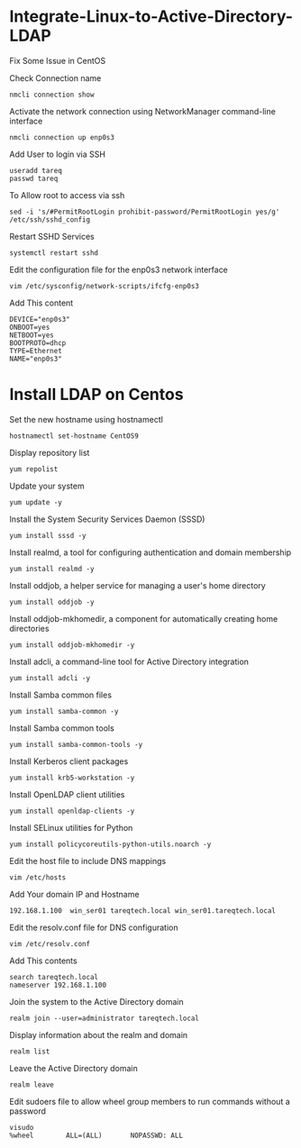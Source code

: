 # Integrate-Linux-to-Active-Directory-LDAP


Fix Some Issue in CentOS



Check Connection name
```
nmcli connection show
```

Activate the network connection using NetworkManager command-line interface
```
nmcli connection up enp0s3
```

Add User to login via SSH
```
useradd tareq
passwd tareq
```

To Allow root to access via ssh 
```
sed -i 's/#PermitRootLogin prohibit-password/PermitRootLogin yes/g' /etc/ssh/sshd_config
```

Restart SSHD Services 
```
systemctl restart sshd
```


Edit the configuration file for the enp0s3 network interface
```
vim /etc/sysconfig/network-scripts/ifcfg-enp0s3
```
Add This content
```
DEVICE="enp0s3"
ONBOOT=yes
NETBOOT=yes
BOOTPROTO=dhcp
TYPE=Ethernet
NAME="enp0s3"
```


# Install LDAP on Centos

Set the new hostname using hostnamectl
```
hostnamectl set-hostname CentOS9
```

Display repository list
```
yum repolist
```

Update your system
```
yum update -y
```

Install the System Security Services Daemon (SSSD)
```
yum install sssd -y
```


Install realmd, a tool for configuring authentication and domain membership
```
yum install realmd -y
```

Install oddjob, a helper service for managing a user's home directory
```
yum install oddjob -y
```


Install oddjob-mkhomedir, a component for automatically creating home directories
```
yum install oddjob-mkhomedir -y
```

Install adcli, a command-line tool for Active Directory integration
```
yum install adcli -y
```


Install Samba common files
```
yum install samba-common -y
```


Install Samba common tools
```
yum install samba-common-tools -y
```


Install Kerberos client packages
```
yum install krb5-workstation -y
```

Install OpenLDAP client utilities
```
yum install openldap-clients -y
```


Install SELinux utilities for Python
```
yum install policycoreutils-python-utils.noarch -y
```

Edit the host file to include DNS mappings
```
vim /etc/hosts

```
Add Your domain IP and Hostname 
```
192.168.1.100  win_ser01 tareqtech.local win_ser01.tareqtech.local
```


Edit the resolv.conf file for DNS configuration
```
vim /etc/resolv.conf
```
Add This contents
```
search tareqtech.local
nameserver 192.168.1.100
```

Join the system to the Active Directory domain
```
realm join --user=administrator tareqtech.local
```


Display information about the realm and domain
```
realm list
```


Leave the Active Directory domain
```
realm leave
```


Edit sudoers file to allow wheel group members to run commands without a password
```
visudo
%wheel        ALL=(ALL)       NOPASSWD: ALL
```

